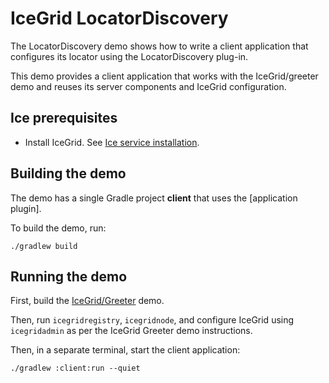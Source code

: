 # IceGrid LocatorDiscovery

The LocatorDiscovery demo shows how to write a client application that configures its locator using the
LocatorDiscovery plug-in.

This demo provides a client application that works with the IceGrid/greeter demo and reuses its server components and
IceGrid configuration.

## Ice prerequisites

- Install IceGrid. See [Ice service installation].

## Building the demo

The demo has a single Gradle project **client** that uses the [application plugin].

To build the demo, run:

```shell
./gradlew build
```

## Running the demo

First, build the [IceGrid/Greeter](../greeter) demo.

Then, run `icegridregistry`, `icegridnode`, and configure IceGrid using `icegridadmin` as per the IceGrid Greeter demo
instructions.

Then, in a separate terminal, start the client application:

```shell
./gradlew :client:run --quiet
```

[Ice service installation]: https://github.com/zeroc-ice/ice/blob/main/NIGHTLY.md#ice-services
